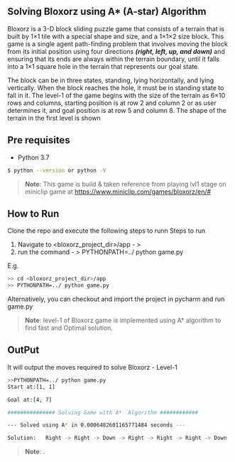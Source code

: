 ## Solving Bloxorz using A* (A-star) Algorithm

Bloxorz is a 3-D block sliding puzzle game that consists of a terrain that is built
by 1×1 tile with a special shape and size, and a 1×1×2 size block. This game is a
single agent path-finding problem that involves moving the block from its initial
position using four directions **_(right, left, up, and down)_** and ensuring that its ends
are always within the terrain boundary, until it falls into a 1×1 square hole in the
terrain that represents our goal state.

The block can be in three states, standing, lying horizontally, and lying
vertically. When the block reaches the hole, it must be in standing state to fall in it.
The level-1 of the game begins with the size of the terrain as 6×10 rows and
columns, starting position is at row 2 and column 2 or as user determines it, and
goal position is at row 5 and column 8. The shape of the terrain in the first level is
shown 
## Pre requisites

- Python 3.7
```bash
$ python --version or python -V
```

> **Note**: This game is build & taken reference from playing lvl1 stage on miniclip 
>game at
https://www.miniclip.com/games/bloxorz/en/#
>
## How to Run
Clone the repo and execute the following steps to runn
Steps to run
1. Navigate to <bloxorz_project_dir>/app   - >    
2. run the command   - >    PYTHONPATH=../ python game.py

  E.g.
```bash
>> cd <bloxorz_project_dir>/app
>> PYTHONPATH=../ python game.py
```
Alternatively, you can checkout and import the project in pycharm and run game.py

> **Note**: level-1 of Bloxorz game is implemented using A* algorithm to find fast and Optimal solution.

## OutPut
It will output the moves required to solve Bloxorz - Level-1

```bash
>>PYTHONPATH=../ python game.py
Start at:[1, 1]

Goal at:[4, 7]

############### Solving Game with A*  Algorithm ############

--- Solved using A* in 0.0006482601165771484 seconds ---

Solution:   Right -> Right -> Down -> Right -> Right -> Right -> Down 
```

>**Note**: .
